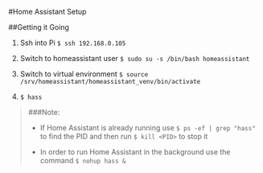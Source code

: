 #Home Assistant Setup


##Getting it Going

1. Ssh into Pi `$ ssh 192.168.0.105`

2. Switch to homeassistant user `$ sudo su -s /bin/bash homeassistant`

3. Switch to virtual environment `$ source /srv/homeassistant/homeassistant_venv/bin/activate`
4. `$ hass`

>###Note:
> - If Home Assistant is already running use `$ ps -ef | grep "hass"` to find the PID and then run `$ kill <PID>` to stop it
>
>
> - In order to run Home Assistant in the background use the command `$ nohup hass &`
